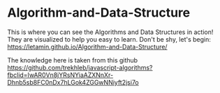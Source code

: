 # Algorithm-and-Data-Structure

This is where you can see the Algorithms and Data Structures in action! They are visualized to help you easy to learn.
Don't be shy, let's begin: https://letamin.github.io/Algorithm-and-Data-Structure/

The knowledge here is taken from this github https://github.com/trekhleb/javascript-algorithms?fbclid=IwAR0Vn8jYRsNYiaAZXNnXr-Dhnb5sb8FC0nDx7hLGok4ZGGwNNiyft2jsi7o
